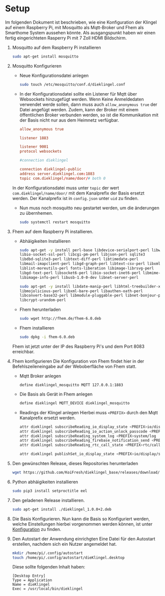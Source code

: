 # Setup

Im folgenden Dokument ist beschrieben, wie eine Konfiguration der Klingel auf
einem Raspberry Pi, mit Mosquitto als Mqtt-Broker und Fhem als Smarthome System
aussehen könnte. Als ausgangspunkt haben wir einen fertig eingerichteten
Rasperry Pi mit 7 Zoll HDMI Bildschirm.

1.  Mosquitto auf dem Raspberry Pi installieren

    ```bash
    sudo apt-get install mosquitto
    ```

2.  Mosquitto Konfigurieren

    - Neue Konfigurationsdatei anlegen

      ```bash
      sudo touch /etc/mosquitto/conf.d/dieklingel.conf
      ```

    - In der Konfigurationsdatei sollte ein Listener für Mqtt über Websockets
      hinzugefügt werden. Wenn Keine Anmeldedaten verwendet werde sollen, dann
      muss auch `allow_anonymous true` der Datei angefügt werden. Zudem, kann
      der Broker mit einem öffentlichen Broker verbunden werden, so ist die
      Kommunikation mit der Basis nicht nur aus dem Heimnetz verfügbar.

      ```conf
      allow_anonymous true

      listener 1883

      listener 9001
      protocol websockets

      #connection dieklingel

      connection dieklingel-public
      address server.dieklingel.com:1883
      topic com.dieklingel/name/door/# both 0
      ```

    In der Konfigurationsdatei muss unter `topic` der wert
    `com.dieklingel/name/door/` mit dem Kanalprefix der Basis ersetzt werden.
    Der Kanalprefix ist in `config.json` unter `uid` zu finden.

    - Nun muss noch mosquitto neu gestartet werden, um die änderungen zu übernhemen.

      ```bash
      sudo systemctl restart mosquitto
      ```

3.  Fhem auf dem Raspberry Pi installieren.

    - Abhäigikeiten Installieren

      ```bash
      sudo apt-get -y install perl-base libdevice-serialport-perl libwww-perl
      libio-socket-ssl-perl libcgi-pm-perl libjson-perl sqlite3
      libdbd-sqlite3-perl libtext-diff-perl libtimedate-perl
      libmail-imapclient-perl libgd-graph-perl libtext-csv-perl libxml-simple-perl
      liblist-moreutils-perl fonts-liberation libimage-librsvg-perl
      libgd-text-perl libsocket6-perl libio-socket-inet6-perl libmime-base64-perl
      libimage-info-perl libusb-1.0-0-dev libnet-server-perl

      sudo apt-get -y install libdate-manip-perl libhtml-treebuilder-xpath-perl
      libmojolicious-perl libxml-bare-perl libauthen-oath-perl
      libconvert-base32-perl libmodule-pluggable-perl libnet-bonjour-perl
      libcrypt-urandom-perl
      ```

    - Fhem herunterladen

      ```bash
      sudo wget http://fhem.de/fhem-6.0.deb
      ```

    - Fhem installieren

      ```bash
      sudo dpkg -i fhem-6.0.deb
      ```

    Fhem ist jetzt unter der IP des Raspberry Pi's und dem Port 8083 erreichbar.

4.  Fhem konfigurieren
    Die Konfiguration von Fhem findet hier in der Befehlszeileneingabe auf der
    Weboberfläche von Fhem statt.

    - Mqtt Broker anlegen

      ```fhem
      define dieklingel_mosquitto MQTT 127.0.0.1:1883
      ```

    - Die Basis als Gerät in Fhem anlegen

      ```bash
      define dieklingel MQTT_DEVICE dieklingel_mosquitto
      ```

    - Readings der Klingel anlegen
      Hierbei muss `<PREFIX>` durch den Mqtt Kanalprefix ersetzt werden.

      ```bash
      attr dieklingel subscribeReading_io_display_state <PREFIX>io/display/state
      attr dieklingel subscribeReading_io_action_unlock_passcode <PREFIX>io/action/unlock/passcode
      attr dieklingel subscribeReading_system_log <PREFIX>system/log
      attr dieklingel subscribeReading_firebase_notification_send <PREFIX>firebase/notification/send
      attr dieklingel subscribeReading_rtc_call_state <PREFIX>rtc/call/state

      attr dieklingel publishSet_io_display_state <PREFIX>io/display/state
      ```

5.  Den gewünschten Release, dieses Repositories herunterladen

    ```bash
    wget https://github.com/KoiFresh/dieklingel_base/releases/download/v1.0.0+2/dieklingel_1.0.0+2.deb
    ```

6.  Python abhäigikeiten installieren

    ```bash
    sudo pip3 install setproctitle eel
    ```

7.  Den geladenen Release installieren.

    ```bash
    sudo apt-get install ./dieklingel_1.0.0+2.deb
    ```

8.  Die Basis Konfigurieren.
    Nun kann die Basis so Konfiguriert werden, welche Einstellungen hierbei vorgenommen werden
    können, ist unter [Konfiguration](../config/README.md) zu finden.

9.  Den Autostart der Anwendung einrichgten
    Eine Datei für den Autostart erstellen, nachdem sich ein Nutzer angemeldet hat.

    ```bash
    mkdir /home/pi/.config/autostart
    touch /home/pi/.config/autostart/dieKlingel.desktop
    ```

    Diese sollte folgenden Inhalt haben:

    ```desktop
    [Desktop Entry]
    Type = Application
    Name = dieKlingel
    Exec = /usr/local/bin/dieklingel
    ```
